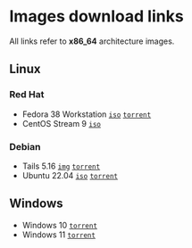 # Images download links

All links refer to **x86_64** architecture images.

## Linux

### Red Hat

* Fedora 38 Workstation [`iso`](https://download.fedoraproject.org/pub/fedora/linux/releases/38/Workstation/x86_64/iso/Fedora-Workstation-Live-x86_64-38-1.6.iso) [`torrent`](https://torrent.fedoraproject.org/torrents/Fedora-Workstation-Live-x86_64-38.torrent)
* CentOS Stream 9 [`iso`](https://mirror.stream.centos.org/9-stream/BaseOS/x86_64/iso/CentOS-Stream-9-latest-x86_64-dvd1.iso)

### Debian

* Tails 5.16 [`img`](https://download.tails.net/tails/stable/tails-amd64-5.16/tails-amd64-5.16.img) [`torrent`](https://tails.net/torrents/files/tails-amd64-5.16.img.torrent)
* Ubuntu 22.04 [`iso`](https://releases.ubuntu.com/22.04/ubuntu-22.04.2-desktop-amd64.iso) [`torrent`](https://releases.ubuntu.com/22.04/ubuntu-22.04.2-desktop-amd64.iso.torrent)
<!--- * Kali Linux 2023.1 [`iso`](https://cdimage.kali.org/current/kali-linux-2023.2a-installer-amd64.iso) [`torrent`](https://cdimage.kali.org/current/kali-linux-2023.2a-installer-amd64.iso.torrent) --->

<!--- ### Server

* Fedora 38 Server [`iso`](https://download.fedoraproject.org/pub/fedora/linux/releases/38/Server/x86_64/iso/Fedora-Server-dvd-x86_64-38-1.6.iso) [`torrent`](https://torrent.fedoraproject.org/torrents/Fedora-Server-dvd-x86_64-38.torrent)
* Ubuntu Server 22.04 [`iso`](https://releases.ubuntu.com/22.04/ubuntu-22.04.2-live-server-amd64.iso) [`torrent`](https://releases.ubuntu.com/22.04/ubuntu-22.04.2-live-server-amd64.iso.torrent) --->

## Windows

* Windows 10 [`torrent`](https://rutracker.org/forum/dl.php?t=6346488)
* Windows 11 [`torrent`](https://rutracker.org/forum/dl.php?t=6285247)
